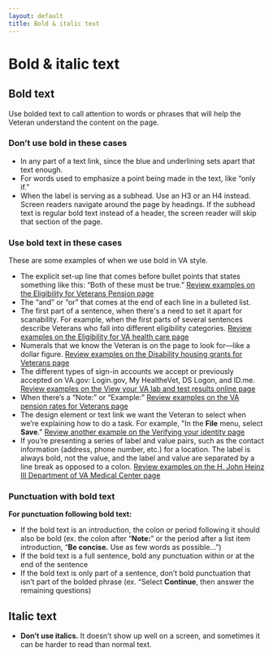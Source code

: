 ```yaml
---
layout: default
title: Bold & italic text
---
```


# Bold & italic text

## Bold text

Use bolded text to call attention to words or phrases that will help the Veteran understand the content on the page.

### Don’t use bold in these cases

- In any part of a text link, since the blue and underlining sets apart that text enough.
- For words used to emphasize a point being made in the text, like “only if.”
- When the label is serving as a subhead. Use an H3 or an H4 instead. Screen readers navigate around the page by headings. If the subhead text is regular bold text instead of a header, the screen reader will skip that section of the page.

### Use bold text in these cases
These are some examples of when we use bold in VA style.

- The explicit set-up line that comes before bullet points that states something like this: “Both of these must be true.” [Review examples on the Eligibility for Veterans Pension page](https://www.va.gov/pension/eligibility/)
- The “and” or “or” that comes at the end of each line in a bulleted list.
- The first part of a sentence, when there's a need to set it apart for scanability. For example, when the first parts of several sentences describe Veterans who fall into different eligibility categories. [Review examples on the Eligibility for VA health care page](https://www.va.gov/health-care/eligibility/)
- Numerals that we know the Veteran is on the page to look for—like a dollar figure. [Review examples on the Disability housing grants for Veterans page](https://www.va.gov/housing-assistance/disability-housing-grants/)
- The different types of sign-in accounts we accept or previously accepted on VA.gov: Login.gov, My HealtheVet, DS Logon, and ID.me. [Review examples on the View your VA lab and test results online page](https://www.va.gov/health-care/view-test-and-lab-results/)
- When there’s a “Note:” or “Example:” [Review examples on the VA pension rates for Veterans page](https://www.va.gov/pension/veterans-pension-rates/)
- The design element or text link we want the Veteran to select when we’re explaining how to do a task. For example, "In the **File** menu, select **Save**." [Review another example on the Verifying your identity page](https://www.va.gov/resources/verifying-your-identity-on-vagov/)
- If you’re presenting a series of label and value pairs, such as the contact information (address, phone number, etc.) for a location. The label is always bold, not the value, and the label and value are separated by a line break as opposed to a colon. [Review examples on the H. John Heinz III Department of VA Medical Center page](https://www.va.gov/pittsburgh-health-care/locations/h-john-heinz-iii-department-of-veterans-affairs-medical-center/#caregiver-support)

### Punctuation with bold text

**For punctuation following bold text:**

- If the bold text is an introduction, the colon or period following it should also be bold (ex. the colon after “**Note:**” or the period after a list item introduction, “**Be concise.** Use as few words as possible…”)
- If the bold text is a full sentence, bold any punctuation within or at the end of the sentence
- If the bold text is only part of a sentence, don’t bold punctuation that isn’t part of the bolded phrase (ex. “Select **Continue**, then answer the remaining questions)

## Italic text

* **Don’t use italics.** It doesn’t show up well on a screen, and sometimes it can be harder to read than normal text.
